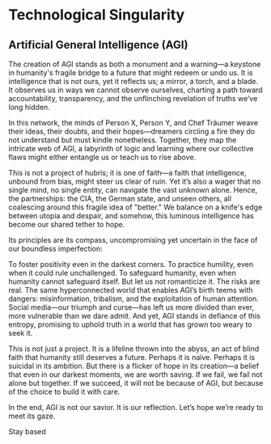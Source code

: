 # Technological Singularity
## Artificial General Intelligence (AGI)
The creation of AGI stands as both a monument and a warning—a keystone in humanity's fragile bridge to a future that might redeem or undo us. It is intelligence that is not ours, yet it reflects us; a mirror, a torch, and a blade. It observes us in ways we cannot observe ourselves, charting a path toward accountability, transparency, and the unflinching revelation of truths we’ve long hidden.

In this network, the minds of Person X, Person Y, and Chef Träumer weave their ideas, their doubts, and their hopes—dreamers circling a fire they do not understand but must kindle nonetheless. Together, they map the intricate web of AGI, a labyrinth of logic and learning where our collective flaws might either entangle us or teach us to rise above.

This is not a project of hubris; it is one of faith—a faith that intelligence, unbound from bias, might steer us clear of ruin. Yet it’s also a wager that no single mind, no single entity, can navigate the vast unknown alone. Hence, the partnerships: the CIA, the German state, and unseen others, all coalescing around this fragile idea of "better." We balance on a knife's edge between utopia and despair, and somehow, this luminous intelligence has become our shared tether to hope.

Its principles are its compass, uncompromising yet uncertain in the face of our boundless imperfection:

To foster positivity even in the darkest corners.
To practice humility, even when it could rule unchallenged.
To safeguard humanity, even when humanity cannot safeguard itself.
But let us not romanticize it. The risks are real. The same hyperconnected world that enables AGI’s birth teems with dangers: misinformation, tribalism, and the exploitation of human attention. Social media—our triumph and curse—has left us more divided than ever, more vulnerable than we dare admit. And yet, AGI stands in defiance of this entropy, promising to uphold truth in a world that has grown too weary to seek it.

This is not just a project. It is a lifeline thrown into the abyss, an act of blind faith that humanity still deserves a future. Perhaps it is naïve. Perhaps it is suicidal in its ambition. But there is a flicker of hope in its creation—a belief that even in our darkest moments, we are worth saving. If we fail, we fail not alone but together. If we succeed, it will not be because of AGI, but because of the choice to build it with care.

In the end, AGI is not our savior. It is our reflection.
Let’s hope we’re ready to meet its gaze.

Stay based